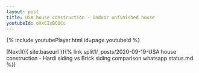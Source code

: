 ```yaml
---
layout: post
title: USA house construction - Indoor unfinished house
youtubeId: oXxCIxBCQCc
---
```


{% include youtubePlayer.html id=page.youtubeId %}

[Next]({{ site.baseurl }}{% link split1/_posts/2020-09-19-USA house construction - Hardi siding vs Brick siding comparison whatsapp status.md  %})

